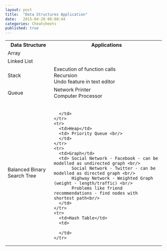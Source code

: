 ```yaml
---
layout: post
title:  "Data Structures Application"
date:   2015-04-20 06:08:44
categories: Cheatsheets
published: true
---
```


<div class="panel panel-default">
  <table class="table">
    <tr>
      <th> Data Structure </th>
      <th> Applications  </th>
    </tr>
    <tr>
      <td> Array </td>
      <td>   </td>
    </tr>
    <tr>
      <td> Linked List </td>
      <td>   </td>
    </tr>
    <tr>
      <td> Stack </td>
      <td> Execution of function calls<br/>
           Recursion <br/>
           Undo feature in text editor <br/>
      </td>
    </tr>
    <tr>
      <td> Queue </td>
      <td> Network Printer<br/>
           Computer Processor <br/> 
      </td>
    </tr>
    <tr>
      <td>Balanced Binary Search Tree</td>
      <td> <br/>

      </td>
    </tr>
    <tr>
      <td>Heap</td>
      <td> Priority Queue <br/>
      </td>
    </tr>
    <tr>
      <td>Graph</td>
      <td> Social Network - Facebook - can be modelled as undirected graph <br/>
           Social Network - Twitter - can be modelled as directed graph <br/>
           Highway Network - Weighted Graph (weight - length/traffic) <br/>
           Problems like friend recommendations - find nodes with shortest path<br/>
      </td>
    </tr>
    <tr>
      <td>Hash Table</td>
      <td>

      </td>
    </tr>
  </table>
</div>
